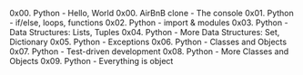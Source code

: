 0x00. Python - Hello, World
0x00. AirBnB clone - The console
0x01. Python - if/else, loops, functions
0x02. Python - import & modules
0x03. Python - Data Structures: Lists, Tuples
0x04. Python - More Data Structures: Set, Dictionary
0x05. Python - Exceptions
0x06. Python - Classes and Objects
0x07. Python - Test-driven development
0x08. Python - More Classes and Objects
0x09. Python - Everything is object

